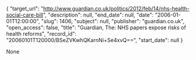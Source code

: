 {
  "target_url": "http://www.guardian.co.uk/politics/2012/feb/14/nhs-health-social-care-bill", 
  "description": null, 
  "end_date": null, 
  "date": "2006-01-01T12:00:00", 
  "slug": 1406, 
  "subject": null, 
  "publisher": "guardian.co.uk", 
  "open_access": false, 
  "title": "Guardian, The: NHS papers expose risks of health reforms", 
  "record_id": "20060101T120000/BSeZVKwhQKarnNi+Se4xvQ==", 
  "start_date": null
}

None